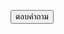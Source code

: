 <!DOCTYPE html>
<html>
<head>
  <title>โปรแกรมคำถาม</title>
  <script>
    function checkAnswer() {
      var answer = confirm("คุณพรชนกคุณอยากคืนดีกับผู้ใช้รายนี้หรือไม่?");
      if (answer) {
        alert("(*ﾟ▽ﾟ)ﾉ ทั้งบ้านจะงงว่าไอ่เด็กนี่มันยิ้มอะไรทั้งวัน");
      } else {
        alert("(ﾉ_･､) ไม่เป็นไรค่ะเดี๋ยวเราจะหาวิธีใหม่");
      }
    }
  </script>
</head>
<body>

<button onclick="checkAnswer()">ตอบคำถาม</button>

</body>
</html>

